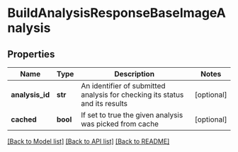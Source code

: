 # BuildAnalysisResponseBaseImageAnalysis

## Properties
Name | Type | Description | Notes
------------ | ------------- | ------------- | -------------
**analysis_id** | **str** | An identifier of submitted analysis for checking its status and its results  | [optional]
**cached** | **bool** | If set to true the given analysis was picked from cache  | [optional]

[[Back to Model list]](../README.md#documentation-for-models) [[Back to API list]](../README.md#documentation-for-api-endpoints) [[Back to README]](../README.md)


